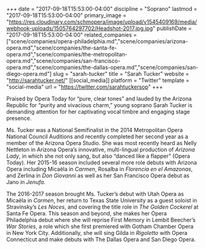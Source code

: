 +++
date = "2017-09-18T15:53:00-04:00"
discipline = "Soprano"
lastmod = "2017-09-18T15:53:00-04:00"
primary_image = "https://res.cloudinary.com/schmopera/image/upload/v1545409169/media/webhook-uploads/1505764297702/Headshot-2017.jpg.jpg"
publishDate = "2017-09-18T15:53:00-04:00"
related_companies = ["scene/companies/opera-philadelphia.md","scene/companies/arizona-opera.md","scene/companies/the-santa-fe-opera.md","scene/companies/the-metropolitan-opera.md","scene/companies/san-francisco-opera.md","scene/companies/the-dallas-opera.md","scene/companies/san-diego-opera.md"]
slug = "sarah-tucker"
title = "Sarah Tucker"
website = "http://sarahtucker.net/"
[[social_media]]
platform = "Twitter"
template = "social-media"
url = "https://twitter.com/sarahtuckersop"
+++

Praised by Opera Today for “pure, clear tones” and lauded by the Arizona Republic for “purity and vivacious charm,” young soprano Sarah Tucker is demanding attention for her captivating vocal timbre and engaging stage presence.
 
Ms. Tucker was a National Semifinalist in the 2014 Metropolitan Opera National Council Auditions and recently completed her second year as a member of the Arizona Opera Studio.  She was most recently heard as Nelly Nettleton in Arizona Opera’s innovative, multi-lingual production of *Arizona Lady*, in which she not only sang, but also “danced like a flapper” (Opera Today). Her 2015-16 season included several more role debuts with Arizona Opera including Micaëla in *Carmen*, Rosalba in *Florencia en el Amazonas*, and Zerlina in *Don Giovanni* as well as her San Francisco Opera debut as Jano in *Jenufa*.

The 2016-2017 season brought Ms. Tucker’s debut with Utah Opera as Micaëla in *Carmen*, her return to Texas State University as a guest soloist in Stravinsky’s *Les Noces*, and covering the title role in *The Golden Cockerel* at Santa Fe Opera. This season and beyond, she makes her Opera Philadelphia debut where she will reprise First Memory in Lembit Beecher’s *War Stories*, a role which she first premiered with Gotham Chamber Opera in New York City. Additionally, she will sing Gilda in *Rigoletto* with Opera Connecticut and make debuts with The Dallas Opera and San Diego Opera.
